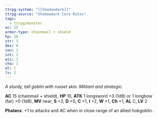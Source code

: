 ```yaml
---
ttrpg-system: "[[Shadowdark]]"
ttrpg-source: "Shadowdark Core Rules"
tags:
  - ttrpg/monster
ac: 15
armor-type: chainmail + shield
hp: 10
str: 3
dex: 0
con: 1
int: 2
wis: 1
cha: 1
al: C
lv: 2
---
```


_A sturdy, tall goblin with russet skin. Militant and strategic._

**AC** 15 (chainmail + shield), **HP** 10, **ATK** 1 longsword +3 (1d8) or 1 longbow (far) +0 (1d8), **MV** near, **S** +3, **D** +0, **C** +1, **I** +2, **W** +1, **Ch** +1, **AL** C, **LV** 2

**Phalanx**. +1 to attacks and AC when in close range of an allied hobgoblin.

